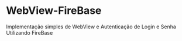 # WebView-FireBase
Implementação simples de WebView e Autenticação de Login e Senha Utilizando FireBase 
